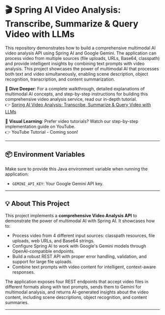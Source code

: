 # 🎬 Spring AI Video Analysis: Transcribe, Summarize & Query Video with LLMs

This repository demonstrates how to build a comprehensive multimodal AI video analysis API using Spring AI and Google Gemini. The application can process video from multiple sources (file uploads, URLs, Base64, classpath) and provide intelligent insights by combining text prompts with video analysis. This project showcases the power of multimodal AI that processes both text and video simultaneously, enabling scene description, object recognition, transcription, and content summarization.

📖 **Dive Deeper**: For a complete walkthrough, detailed explanations of multimodal AI concepts, and step-by-step instructions for building this comprehensive video analysis service, read our in-depth tutorial.<br>
👉 [Spring AI Video Analysis: Transcribe, Summarize & Query Video with LLMs](https://bootcamptoprod.com/spring-ai-video-analysis-guide/)

🎥 **Visual Learning**: Prefer video tutorials? Watch our step-by-step implementation guide on YouTube.<br>
👉 YouTube Tutorial - Coming soon!

---

## 📦 Environment Variables

Make sure to provide this Java environment variable when running the application:

-   `GEMINI_API_KEY`: Your Google Gemini API key.

---

## 💡 About This Project

This project implements a **comprehensive Video Analysis API** to demonstrate the power of multimodal AI with Spring AI. It showcases how to:

*   Process video from 4 different input sources: classpath resources, file uploads, web URLs, and Base64 strings.
*   Configure Spring AI to work with Google's Gemini models through OpenAI-compatible endpoints.
*   Build a robust REST API with proper error handling, validation, and support for large file uploads.
*   Combine text prompts with video content for intelligent, context-aware responses.

The application exposes four REST endpoints that accept video files in different formats along with text prompts, sends them to Gemini for multimodal analysis, and returns AI-generated insights about the video content, including scene descriptions, object recognition, and content summaries.

---
